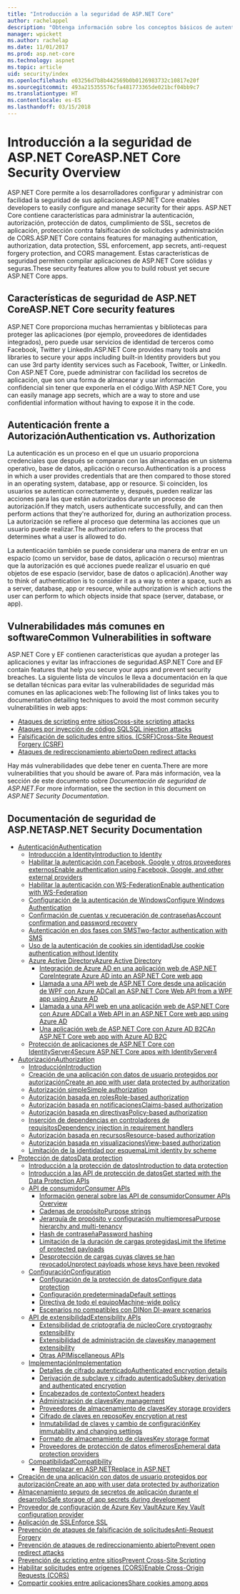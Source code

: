 ```yaml
---
title: "Introducción a la seguridad de ASP.NET Core"
author: rachelappel
description: "Obtenga información sobre los conceptos básicos de autenticación, autorización y seguridad en ASP.NET Core."
manager: wpickett
ms.author: rachelap
ms.date: 11/01/2017
ms.prod: asp.net-core
ms.technology: aspnet
ms.topic: article
uid: security/index
ms.openlocfilehash: e03256d7b8b442569b0b0126983732c10817e20f
ms.sourcegitcommit: 493a215355576cfa481773365de021bcf04bb9c7
ms.translationtype: HT
ms.contentlocale: es-ES
ms.lasthandoff: 03/15/2018
---
```

# <a name="aspnet-core-security-overview"></a><span data-ttu-id="47917-103">Introducción a la seguridad de ASP.NET Core</span><span class="sxs-lookup"><span data-stu-id="47917-103">ASP.NET Core Security Overview</span></span>

<span data-ttu-id="47917-104">ASP.NET Core permite a los desarrolladores configurar y administrar con facilidad la seguridad de sus aplicaciones.</span><span class="sxs-lookup"><span data-stu-id="47917-104">ASP.NET Core enables developers to easily configure and manage security for their apps.</span></span> <span data-ttu-id="47917-105">ASP.NET Core contiene características para administrar la autenticación, autorización, protección de datos, cumplimiento de SSL, secretos de aplicación, protección contra falsificación de solicitudes y administración de CORS.</span><span class="sxs-lookup"><span data-stu-id="47917-105">ASP.NET Core contains features for managing authentication, authorization, data protection, SSL enforcement, app secrets, anti-request forgery protection, and CORS management.</span></span> <span data-ttu-id="47917-106">Estas características de seguridad permiten compilar aplicaciones de ASP.NET Core sólidas y seguras.</span><span class="sxs-lookup"><span data-stu-id="47917-106">These security features allow you to build robust yet secure ASP.NET Core apps.</span></span>

## <a name="aspnet-core-security-features"></a><span data-ttu-id="47917-107">Características de seguridad de ASP.NET Core</span><span class="sxs-lookup"><span data-stu-id="47917-107">ASP.NET Core security features</span></span>

<span data-ttu-id="47917-108">ASP.NET Core proporciona muchas herramientas y bibliotecas para proteger las aplicaciones (por ejemplo, proveedores de identidades integrados), pero puede usar servicios de identidad de terceros como Facebook, Twitter y LinkedIn.</span><span class="sxs-lookup"><span data-stu-id="47917-108">ASP.NET Core provides many tools and libraries to secure your apps including built-in Identity providers but you can use 3rd party identity services such as Facebook, Twitter, or LinkedIn.</span></span> <span data-ttu-id="47917-109">Con ASP.NET Core, puede administrar con facilidad los secretos de aplicación, que son una forma de almacenar y usar información confidencial sin tener que exponerla en el código.</span><span class="sxs-lookup"><span data-stu-id="47917-109">With ASP.NET Core, you can easily manage app secrets, which are a way to store and use confidential information without having to expose it in the code.</span></span>

## <a name="authentication-vs-authorization"></a><span data-ttu-id="47917-110">Autenticación frente a Autorización</span><span class="sxs-lookup"><span data-stu-id="47917-110">Authentication vs. Authorization</span></span>

<span data-ttu-id="47917-111">La autenticación es un proceso en el que un usuario proporciona credenciales que después se comparan con las almacenadas en un sistema operativo, base de datos, aplicación o recurso.</span><span class="sxs-lookup"><span data-stu-id="47917-111">Authentication is a process in which a user provides credentials that are then compared to those stored in an operating system, database, app or resource.</span></span> <span data-ttu-id="47917-112">Si coinciden, los usuarios se autentican correctamente y, después, pueden realizar las acciones para las que están autorizados durante un proceso de autorización.</span><span class="sxs-lookup"><span data-stu-id="47917-112">If they match, users authenticate successfully, and can then perform actions that they're authorized for, during an authorization process.</span></span> <span data-ttu-id="47917-113">La autorización se refiere al proceso que determina las acciones que un usuario puede realizar.</span><span class="sxs-lookup"><span data-stu-id="47917-113">The authorization refers to the process that determines what a user is allowed to do.</span></span>

<span data-ttu-id="47917-114">La autenticación también se puede considerar una manera de entrar en un espacio (como un servidor, base de datos, aplicación o recurso) mientras que la autorización es qué acciones puede realizar el usuario en qué objetos de ese espacio (servidor, base de datos o aplicación).</span><span class="sxs-lookup"><span data-stu-id="47917-114">Another way to think of authentication is to consider it as a way to enter a space, such as a server, database, app or resource, while authorization is which actions the user can perform to which objects inside that space (server, database, or app).</span></span>

## <a name="common-vulnerabilities-in-software"></a><span data-ttu-id="47917-115">Vulnerabilidades más comunes en software</span><span class="sxs-lookup"><span data-stu-id="47917-115">Common Vulnerabilities in software</span></span>

<span data-ttu-id="47917-116">ASP.NET Core y EF contienen características que ayudan a proteger las aplicaciones y evitar las infracciones de seguridad.</span><span class="sxs-lookup"><span data-stu-id="47917-116">ASP.NET Core and EF contain features that help you secure your apps and prevent security breaches.</span></span> <span data-ttu-id="47917-117">La siguiente lista de vínculos le lleva a documentación en la que se detallan técnicas para evitar las vulnerabilidades de seguridad más comunes en las aplicaciones web:</span><span class="sxs-lookup"><span data-stu-id="47917-117">The following list of links takes you to documentation detailing techniques to avoid the most common security vulnerabilities in web apps:</span></span>

* [<span data-ttu-id="47917-118">Ataques de scripting entre sitios</span><span class="sxs-lookup"><span data-stu-id="47917-118">Cross-site scripting attacks</span></span>](https://docs.microsoft.com/aspnet/core/security/cross-site-scripting)
* [<span data-ttu-id="47917-119">Ataques por inyección de código SQL</span><span class="sxs-lookup"><span data-stu-id="47917-119">SQL injection attacks</span></span>](https://docs.microsoft.com/ef/core/querying/raw-sql)
* [<span data-ttu-id="47917-120">Falsificación de solicitudes entre sitios. (CSRF)</span><span class="sxs-lookup"><span data-stu-id="47917-120">Cross-Site Request Forgery (CSRF)</span></span>](https://docs.microsoft.com/aspnet/core/security/anti-request-forgery)
* [<span data-ttu-id="47917-121">Ataques de redireccionamiento abierto</span><span class="sxs-lookup"><span data-stu-id="47917-121">Open redirect attacks</span></span>](https://docs.microsoft.com/aspnet/core/security/preventing-open-redirects)

<span data-ttu-id="47917-122">Hay más vulnerabilidades que debe tener en cuenta.</span><span class="sxs-lookup"><span data-stu-id="47917-122">There are more vulnerabilities that you should be aware of.</span></span> <span data-ttu-id="47917-123">Para más información, vea la sección de este documento sobre *Documentación de seguridad de ASP.NET*.</span><span class="sxs-lookup"><span data-stu-id="47917-123">For more information, see the section in this document on *ASP.NET Security Documentation*.</span></span>

## <a name="aspnet-security-documentation"></a><span data-ttu-id="47917-124">Documentación de seguridad de ASP.NET</span><span class="sxs-lookup"><span data-stu-id="47917-124">ASP.NET Security Documentation</span></span>

*   [<span data-ttu-id="47917-125">Autenticación</span><span class="sxs-lookup"><span data-stu-id="47917-125">Authentication</span></span>](authentication/index.md)
    *   [<span data-ttu-id="47917-126">Introducción a Identity</span><span class="sxs-lookup"><span data-stu-id="47917-126">Introduction to Identity</span></span>](authentication/identity.md)
    *   [<span data-ttu-id="47917-127">Habilitar la autenticación con Facebook, Google y otros proveedores externos</span><span class="sxs-lookup"><span data-stu-id="47917-127">Enable authentication using Facebook, Google, and other external providers</span></span>](authentication/social/index.md)
    *   [<span data-ttu-id="47917-128">Habilitar la autenticación con WS-Federation</span><span class="sxs-lookup"><span data-stu-id="47917-128">Enable authentication with WS-Federation</span></span>](authentication/ws-federation.md)
    * [<span data-ttu-id="47917-129">Configuración de la autenticación de Windows</span><span class="sxs-lookup"><span data-stu-id="47917-129">Configure Windows Authentication</span></span>](authentication/windowsauth.md)
    *   [<span data-ttu-id="47917-130">Confirmación de cuentas y recuperación de contraseñas</span><span class="sxs-lookup"><span data-stu-id="47917-130">Account confirmation and password recovery</span></span>](authentication/accconfirm.md)
    *   [<span data-ttu-id="47917-131">Autenticación en dos fases con SMS</span><span class="sxs-lookup"><span data-stu-id="47917-131">Two-factor authentication with SMS</span></span>](authentication/2fa.md)
    *   [<span data-ttu-id="47917-132">Uso de la autenticación de cookies sin identidad</span><span class="sxs-lookup"><span data-stu-id="47917-132">Use cookie authentication without Identity</span></span>](authentication/cookie.md)
    *   [<span data-ttu-id="47917-133">Azure Active Directory</span><span class="sxs-lookup"><span data-stu-id="47917-133">Azure Active Directory</span></span>](authentication/azure-active-directory/index.md)
        *   [<span data-ttu-id="47917-134">Integración de Azure AD en una aplicación web de ASP.NET Core</span><span class="sxs-lookup"><span data-stu-id="47917-134">Integrate Azure AD into an ASP.NET Core web app</span></span>](https://azure.microsoft.com/documentation/samples/active-directory-dotnet-webapp-openidconnect-aspnetcore/)
        *   [<span data-ttu-id="47917-135">Llamada a una API web de ASP.NET Core desde una aplicación de WPF con Azure AD</span><span class="sxs-lookup"><span data-stu-id="47917-135">Call an ASP.NET Core Web API from a WPF app using Azure AD</span></span>](https://azure.microsoft.com/documentation/samples/active-directory-dotnet-native-aspnetcore/)
        *   [<span data-ttu-id="47917-136">Llamada a una API web en una aplicación web de ASP.NET Core con Azure AD</span><span class="sxs-lookup"><span data-stu-id="47917-136">Call a Web API in an ASP.NET Core web app using Azure AD</span></span>](https://azure.microsoft.com/documentation/samples/active-directory-dotnet-webapp-webapi-openidconnect-aspnetcore/)
        *   [<span data-ttu-id="47917-137">Una aplicación web de ASP.NET Core con Azure AD B2C</span><span class="sxs-lookup"><span data-stu-id="47917-137">An ASP.NET Core web app with Azure AD B2C</span></span>](https://azure.microsoft.com/resources/samples/active-directory-b2c-dotnetcore-webapp/)
    *   [<span data-ttu-id="47917-138">Protección de aplicaciones de ASP.NET Core con IdentityServer4</span><span class="sxs-lookup"><span data-stu-id="47917-138">Secure ASP.NET Core apps with IdentityServer4</span></span>](https://identityserver4.readthedocs.io)
*   [<span data-ttu-id="47917-139">Autorización</span><span class="sxs-lookup"><span data-stu-id="47917-139">Authorization</span></span>](authorization/index.md)
    *   [<span data-ttu-id="47917-140">Introducción</span><span class="sxs-lookup"><span data-stu-id="47917-140">Introduction</span></span>](authorization/introduction.md)
    *   [<span data-ttu-id="47917-141">Creación de una aplicación con datos de usuario protegidos por autorización</span><span class="sxs-lookup"><span data-stu-id="47917-141">Create an app with user data protected by authorization</span></span>](xref:security/authorization/secure-data)
    *   [<span data-ttu-id="47917-142">Autorización simple</span><span class="sxs-lookup"><span data-stu-id="47917-142">Simple authorization</span></span>](authorization/simple.md)
    *   [<span data-ttu-id="47917-143">Autorización basada en roles</span><span class="sxs-lookup"><span data-stu-id="47917-143">Role-based authorization</span></span>](authorization/roles.md)
    *   [<span data-ttu-id="47917-144">Autorización basada en notificaciones</span><span class="sxs-lookup"><span data-stu-id="47917-144">Claims-based authorization</span></span>](authorization/claims.md)
    *   [<span data-ttu-id="47917-145">Autorización basada en directivas</span><span class="sxs-lookup"><span data-stu-id="47917-145">Policy-based authorization</span></span>](authorization/policies.md)
    *   [<span data-ttu-id="47917-146">Inserción de dependencias en controladores de requisitos</span><span class="sxs-lookup"><span data-stu-id="47917-146">Dependency injection in requirement handlers</span></span>](authorization/dependencyinjection.md)
    *   [<span data-ttu-id="47917-147">Autorización basada en recursos</span><span class="sxs-lookup"><span data-stu-id="47917-147">Resource-based authorization</span></span>](authorization/resourcebased.md)
    *   [<span data-ttu-id="47917-148">Autorización basada en visualizaciones</span><span class="sxs-lookup"><span data-stu-id="47917-148">View-based authorization</span></span>](authorization/views.md)
    *   [<span data-ttu-id="47917-149">Limitación de la identidad por esquema</span><span class="sxs-lookup"><span data-stu-id="47917-149">Limit identity by scheme</span></span>](authorization/limitingidentitybyscheme.md)
*   [<span data-ttu-id="47917-150">Protección de datos</span><span class="sxs-lookup"><span data-stu-id="47917-150">Data protection</span></span>](data-protection/index.md)
    *   [<span data-ttu-id="47917-151">Introducción a la protección de datos</span><span class="sxs-lookup"><span data-stu-id="47917-151">Introduction to data protection</span></span>](data-protection/introduction.md)
    *   [<span data-ttu-id="47917-152">Introducción a las API de protección de datos</span><span class="sxs-lookup"><span data-stu-id="47917-152">Get started with the Data Protection APIs</span></span>](data-protection/using-data-protection.md)
    *   [<span data-ttu-id="47917-153">API de consumidor</span><span class="sxs-lookup"><span data-stu-id="47917-153">Consumer APIs</span></span>](data-protection/consumer-apis/index.md)
        *   [<span data-ttu-id="47917-154">Información general sobre las API de consumidor</span><span class="sxs-lookup"><span data-stu-id="47917-154">Consumer APIs Overview</span></span>](data-protection/consumer-apis/overview.md)
        *   [<span data-ttu-id="47917-155">Cadenas de propósito</span><span class="sxs-lookup"><span data-stu-id="47917-155">Purpose strings</span></span>](data-protection/consumer-apis/purpose-strings.md)
        *   [<span data-ttu-id="47917-156">Jerarquía de propósito y configuración multiempresa</span><span class="sxs-lookup"><span data-stu-id="47917-156">Purpose hierarchy and multi-tenancy</span></span>](data-protection/consumer-apis/purpose-strings-multitenancy.md)
        *   [<span data-ttu-id="47917-157">Hash de contraseña</span><span class="sxs-lookup"><span data-stu-id="47917-157">Password hashing</span></span>](data-protection/consumer-apis/password-hashing.md)
        *   [<span data-ttu-id="47917-158">Limitación de la duración de cargas protegidas</span><span class="sxs-lookup"><span data-stu-id="47917-158">Limit the lifetime of protected payloads</span></span>](data-protection/consumer-apis/limited-lifetime-payloads.md)
        *   [<span data-ttu-id="47917-159">Desprotección de cargas cuyas claves se han revocado</span><span class="sxs-lookup"><span data-stu-id="47917-159">Unprotect payloads whose keys have been revoked</span></span>](data-protection/consumer-apis/dangerous-unprotect.md)
    *   [<span data-ttu-id="47917-160">Configuración</span><span class="sxs-lookup"><span data-stu-id="47917-160">Configuration</span></span>](data-protection/configuration/index.md)
        *   [<span data-ttu-id="47917-161">Configuración de la protección de datos</span><span class="sxs-lookup"><span data-stu-id="47917-161">Configure data protection</span></span>](data-protection/configuration/overview.md)
        *   [<span data-ttu-id="47917-162">Configuración predeterminada</span><span class="sxs-lookup"><span data-stu-id="47917-162">Default settings</span></span>](data-protection/configuration/default-settings.md)
        *   [<span data-ttu-id="47917-163">Directiva de todo el equipo</span><span class="sxs-lookup"><span data-stu-id="47917-163">Machine-wide policy</span></span>](data-protection/configuration/machine-wide-policy.md)
        *   [<span data-ttu-id="47917-164">Escenarios no compatibles con DI</span><span class="sxs-lookup"><span data-stu-id="47917-164">Non DI-aware scenarios</span></span>](data-protection/configuration/non-di-scenarios.md)
    *   [<span data-ttu-id="47917-165">API de extensibilidad</span><span class="sxs-lookup"><span data-stu-id="47917-165">Extensibility APIs</span></span>](data-protection/extensibility/index.md)
        *   [<span data-ttu-id="47917-166">Extensibilidad de criptografía de núcleo</span><span class="sxs-lookup"><span data-stu-id="47917-166">Core cryptography extensibility</span></span>](data-protection/extensibility/core-crypto.md)
        *   [<span data-ttu-id="47917-167">Extensibilidad de administración de claves</span><span class="sxs-lookup"><span data-stu-id="47917-167">Key management extensibility</span></span>](data-protection/extensibility/key-management.md)
        *   [<span data-ttu-id="47917-168">Otras API</span><span class="sxs-lookup"><span data-stu-id="47917-168">Miscellaneous APIs</span></span>](data-protection/extensibility/misc-apis.md)
    *   [<span data-ttu-id="47917-169">Implementación</span><span class="sxs-lookup"><span data-stu-id="47917-169">Implementation</span></span>](data-protection/implementation/index.md)
        *   [<span data-ttu-id="47917-170">Detalles de cifrado autenticado</span><span class="sxs-lookup"><span data-stu-id="47917-170">Authenticated encryption details</span></span>](data-protection/implementation/authenticated-encryption-details.md)
        *   [<span data-ttu-id="47917-171">Derivación de subclave y cifrado autenticado</span><span class="sxs-lookup"><span data-stu-id="47917-171">Subkey derivation and authenticated encryption</span></span>](data-protection/implementation/subkeyderivation.md)
        *   [<span data-ttu-id="47917-172">Encabezados de contexto</span><span class="sxs-lookup"><span data-stu-id="47917-172">Context headers</span></span>](data-protection/implementation/context-headers.md)
        *   [<span data-ttu-id="47917-173">Administración de claves</span><span class="sxs-lookup"><span data-stu-id="47917-173">Key management</span></span>](data-protection/implementation/key-management.md)
        *   [<span data-ttu-id="47917-174">Proveedores de almacenamiento de claves</span><span class="sxs-lookup"><span data-stu-id="47917-174">Key storage providers</span></span>](data-protection/implementation/key-storage-providers.md)
        *   [<span data-ttu-id="47917-175">Cifrado de claves en reposo</span><span class="sxs-lookup"><span data-stu-id="47917-175">Key encryption at rest</span></span>](data-protection/implementation/key-encryption-at-rest.md)
        *   [<span data-ttu-id="47917-176">Inmutabilidad de claves y cambio de configuración</span><span class="sxs-lookup"><span data-stu-id="47917-176">Key immutability and changing settings</span></span>](data-protection/implementation/key-immutability.md)
        *   [<span data-ttu-id="47917-177">Formato de almacenamiento de claves</span><span class="sxs-lookup"><span data-stu-id="47917-177">Key storage format</span></span>](data-protection/implementation/key-storage-format.md)
        *   [<span data-ttu-id="47917-178">Proveedores de protección de datos efímeros</span><span class="sxs-lookup"><span data-stu-id="47917-178">Ephemeral data protection providers</span></span>](data-protection/implementation/key-storage-ephemeral.md)
    *   [<span data-ttu-id="47917-179">Compatibilidad</span><span class="sxs-lookup"><span data-stu-id="47917-179">Compatibility</span></span>](data-protection/compatibility/index.md)
        *   [<span data-ttu-id="47917-180">Reemplazar <machineKey> en ASP.NET</span><span class="sxs-lookup"><span data-stu-id="47917-180">Replace <machineKey> in ASP.NET</span></span>](data-protection/compatibility/replacing-machinekey.md)
*   [<span data-ttu-id="47917-181">Creación de una aplicación con datos de usuario protegidos por autorización</span><span class="sxs-lookup"><span data-stu-id="47917-181">Create an app with user data protected by authorization</span></span>](xref:security/authorization/secure-data)
*   [<span data-ttu-id="47917-182">Almacenamiento seguro de secretos de aplicación durante el desarrollo</span><span class="sxs-lookup"><span data-stu-id="47917-182">Safe storage of app secrets during development</span></span>](app-secrets.md)
*   [<span data-ttu-id="47917-183">Proveedor de configuración de Azure Key Vault</span><span class="sxs-lookup"><span data-stu-id="47917-183">Azure Key Vault configuration provider</span></span>](key-vault-configuration.md)
*   [<span data-ttu-id="47917-184">Aplicación de SSL</span><span class="sxs-lookup"><span data-stu-id="47917-184">Enforce SSL</span></span>](enforcing-ssl.md)
*   [<span data-ttu-id="47917-185">Prevención de ataques de falsificación de solicitudes</span><span class="sxs-lookup"><span data-stu-id="47917-185">Anti-Request Forgery</span></span>](anti-request-forgery.md)
*   [<span data-ttu-id="47917-186">Prevención de ataques de redireccionamiento abierto</span><span class="sxs-lookup"><span data-stu-id="47917-186">Prevent open redirect attacks</span></span>](preventing-open-redirects.md)
*   [<span data-ttu-id="47917-187">Prevención de scripting entre sitios</span><span class="sxs-lookup"><span data-stu-id="47917-187">Prevent Cross-Site Scripting</span></span>](cross-site-scripting.md)
*   [<span data-ttu-id="47917-188">Habilitar solicitudes entre orígenes (CORS)</span><span class="sxs-lookup"><span data-stu-id="47917-188">Enable Cross-Origin Requests (CORS)</span></span>](cors.md)
*   [<span data-ttu-id="47917-189">Compartir cookies entre aplicaciones</span><span class="sxs-lookup"><span data-stu-id="47917-189">Share cookies among apps</span></span>](cookie-sharing.md)
